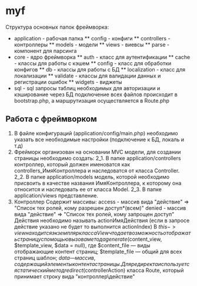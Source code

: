 myf
===
Структура основных папок фреймворка:
* application	- рабочая папка
** config		- конфиги
** controllers	- контроллеры
** models		- модели
** views		- виевсы
** parse		- компонент для парсинга
* core		 	- ядро фреймворка
** auth			- класс для аутентификации
** cache		- классы для работы с кэшем
** config		- класс для обработки конфигов
** db			- классы для работы с БД
** localization	- класс для локализации
** validate		- классы для валидации данных и регистрации ошибок
** widgets		- виджеты
* sql			- sql запросы таблиц необходимых для авторизации и кэширование через БД
подключение всех файлов происходит в bootstrap.php, а маршрутизация осуществляется в Route.php

Работа с фреймворком
--------------------
1. В файле конфигураций (application/config/main.php) необходимо указать все необходимые настройки (подключение к БД, локаль и т.д)
2. Фрейморк организован на основании MVC модели, для создании страницы необходимо создать:
2_1. В папке application/controllers контроллер, который должен именоватся как controllers_ИмяКонтроллера и наследоватся от класса Controller.
2_2. В папке application/models модель, которой необходимо присвоить в качестве названия ИмяКонтроллера, к которому она относится и наследовать ее от класса Model.
2_3. В папке application/views представление.
3. Контроллер
	Содержит массивы:
	access - массив вида "действие" => "Список тех ролей, кому разрешен доступ\*(всем)"
	denied - массив вида "действие" => "Список тех ролей, кому запрощен доступ"
	Действия необходимо называть actionИмяДействия (если в запросе действие указано не будет то выполнится actionIndex)
В $this->view находится экземпляр класса View что дает возможность отображать страницу с помощью вызова метода generate($content_view, $template_view, $data = null), где 
	$content_file — виды отображающие контент страниц;
	$template_file — общий для всех страниц шаблон;
	$data — массив, содержащий элементы контента страницы.
Для редиректа используется статический метод redirect($controllerAction) класса Route, который принимает строку вида "контроллер\действие"
